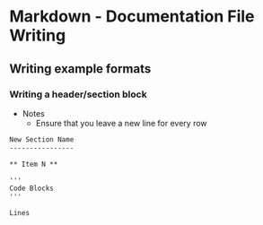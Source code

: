 # Markdown - Documentation File Writing



## Writing example formats

### Writing a header/section block
- Notes
    + Ensure that you leave a new line for every row

```markdown
New Section Name
----------------

** Item N **

'''
Code Blocks
'''

Lines

```

